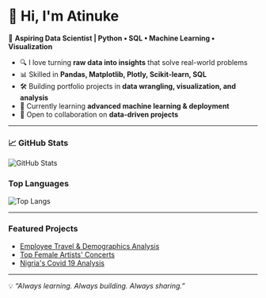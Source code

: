 # 👋 Hi, I'm Atinuke  

🚀 **Aspiring Data Scientist | Python • SQL • Machine Learning • Visualization**  

- 🔍 I love turning **raw data into insights** that solve real-world problems  
- 📊 Skilled in **Pandas, Matplotlib, Plotly, Scikit-learn, SQL**  
- 🛠️ Building portfolio projects in **data wrangling, visualization, and analysis**  
- 🌱 Currently learning **advanced machine learning & deployment**  
- 🤝 Open to collaboration on **data-driven projects**  

---

### 📈 GitHub Stats  
![GitHub Stats](https://github-readme-stats.vercel.app/api?username=YOUR_USERNAME&show_icons=true&theme=radical)  

### Top Languages  
![Top Langs](https://github-readme-stats.vercel.app/api/top-langs/?username=YOUR_USERNAME&layout=compact&theme=radical)  

---

### Featured Projects  
- [Employee Travel & Demographics Analysis](https://github.com/Atinukecodes/Bisson-Exports)  
-  [Top Female Artists' Concerts](https://github.com/Atinukecodes/women-concert-tour-cleaning)  
- [Nigria's Covid 19 Analysis](https://github.com/Atinukecodes/nigeria-covid19-analysis)  

---

💡 *“Always learning. Always building. Always sharing.”*  

